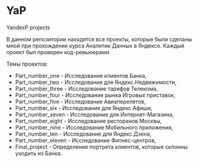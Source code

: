 # YaP
YandexP projects

В данном репозитории находятся все проекты, которые были сделаны мной при прохождении курса Аналитик Данных в Яндексе.
Каждый проект был проверен код-ревьюерами.

Темы проектов: 

* Part_number_one - Исследование клиентов Банка,
* Part_number_two - Исследование для Яндекс.Недвижимости,
* Part_number_three - Исследование тарифов Телекома,
* Part_number_four - Исследование рынка Игровых приставок, 
* Part_number_five - Исследование Авиаперелетов,
* Part_number_six - Исследование для Яндекс.Афиши,
* Part_number_seven - Исследование для Интернет-Магазина,
* Part_number_eight - Исследование ресторанов Москвы,
* Part_number_nine - Исследование Мобильного приложения,
* Part_number_ten - Исследование для Яндекс.Дзена,
* Part_number_eleven - Исследование Фитнес-центров,
* Final_project - Определение портрета клиентов, которые склонны уходить из Банка.

